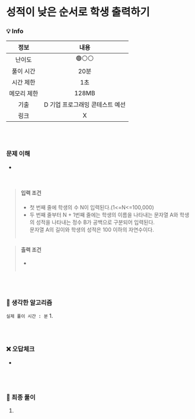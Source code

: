 # 성적이 낮은 순서로 학생 출력하기

### 💡 Info

|   정보    |         내용         |
|:-------:|:------------------:|
|   난이도   |        🟢⚪⚪        |
|  풀이 시간  |        20분         | 
|  시간 제한  |         1초         |
| 메모리 제한  |       128MB        |
|   기출    | D 기업 프로그래밍 콘테스트 예선 |
|    링크   |         X          |

<br>
<br>

### 문제 이해
- 

<br>

> #### 입력 조건
> - 첫 번째 줄에 학생의 수 N이 입력된다.(1<=N<=100,000)
> - 두 번째 줄부터 N + 1번째 줄에는 학생의 이름을 나타내는 문자열 A와 학생의 성적을 나타내는 정수 B가 공백으로 구분되어 입력된다. <br>
>   문자열 A의 길이와 학생의 성적은 100 이하의 자연수이다.
> ```
>
> ```

> #### 출력 조건
> - 
> ```
> 
> ```

<br>
<br>

### 💭 생각한 알고리즘
```실제 풀이 시간 : 분```
1. 

```java

```

<br>

### ❌ 오답체크
- 
  ```java
    
  ```

<br>
<br>

### 💭 최종 풀이
1. 